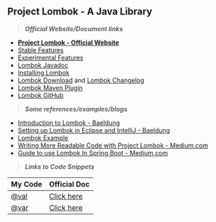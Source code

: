 ## Project Lombok - A Java Library

> ***Official Website/Document links***
- [**Project Lombok - Official Website**](https://projectlombok.org/)
- [Stable Features](https://projectlombok.org/features/all)
- [Experimental Features](https://projectlombok.org/features/experimental/all)
- [Lombok Javadoc](https://projectlombok.org/api/)
- [Installing Lombok](https://projectlombok.org/setup/overview)
- [Lombok Download](https://projectlombok.org/download) and [Lombok Changelog](https://projectlombok.org/changelog)
- [Lombok Maven Plugin](http://anthonywhitford.com/lombok.maven/lombok-maven-plugin/)
- [Lombok GitHub](https://github.com/projectlombok)

> ***Some references/examples/blogs***
- [Introduction to Lombok - Baeldung](https://www.baeldung.com/intro-to-project-lombok)
- [Setting up Lombok in Eclipse and IntelliJ - Baeldung](https://www.baeldung.com/lombok-ide)
- [Lombok Example](https://javabydeveloper.com/lombok-spring-boot-example/)
- [Writing More Readable Code with Project Lombok - Medium.com](https://medium.com/@yigitcannalci/how-to-use-project-lombok-with-spring-boot-ac84bd6047d1)
- [Guide to use Lombok In Spring Boot - Medium.com](https://medium.com/spring-boot/guide-to-use-lombok-in-spring-boot-4e2035545f65)

> ***Links to Code Snippets***

| My Code | Official Doc |
|--|--|
| [@val](https://github.com/Harishankar-GitHub/Project-Lombok/blob/main/Exploring-Project-Lombok/src/main/java/com/lombok1/val/Val.java) | [Click here](https://projectlombok.org/features/val) |
| [@var]() | [Click here](https://projectlombok.org/features/var) |
